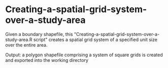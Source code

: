 # Creating-a-spatial-grid-system-over-a-study-area
Given a boundary shapefile, this "Creating-a-spatial-grid-system-over-a-study-area.R script" creates a spatial grid system of a specified unit size over the entire area.

Output: a polygon shapefile comprising a system of square grids is created and exported into the working directory
